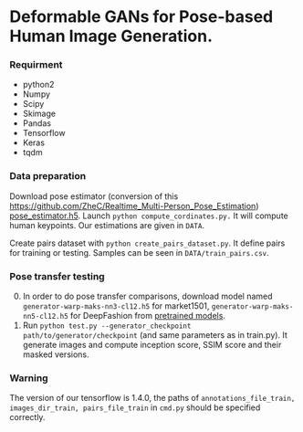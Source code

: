 # Deformable GANs for Pose-based Human Image Generation.

### Requirment
* python2
* Numpy
* Scipy
* Skimage
* Pandas
* Tensorflow
* Keras
* tqdm

### Data preparation
Download pose estimator (conversion of this https://github.com/ZheC/Realtime_Multi-Person_Pose_Estimation) [pose_estimator.h5](https://yadi.sk/d/blgmGpDi3PjXvK). Launch ```python compute_cordinates.py.``` It will compute human keypoints. Our estimations are given in ``DATA``.

Create pairs dataset with ```python create_pairs_dataset.py```. It define pairs for training or testing. Samples can be seen in ``DATA/train_pairs.csv``.

### Pose transfer testing
0. In order to do pose transfer comparisons, download model named ``generator-warp-maks-nn3-cl12.h5`` for market1501, ``generator-warp-maks-nn5-cl12.h5`` for DeepFashion from [pretrained models](https://yadi.sk/d/dxVvYxBw3QuUT9).
1. Run ```python test.py --generator_checkpoint path/to/generator/checkpoint``` (and same parameters as in train.py). It generate images and compute inception score, SSIM score and their masked versions.

### Warning
The version of our tensorflow is 1.4.0, the paths of ``annotations_file_train, images_dir_train, pairs_file_train`` in ``cmd.py`` should be specified correctly.